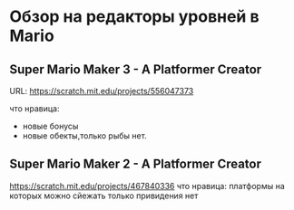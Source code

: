 # Обзор на редакторы уровней в Mario

## Super Mario Maker 3 - A Platformer Creator

URL: https://scratch.mit.edu/projects/556047373

что нравица:

- новые бонусы
- новые обекты,только рыбы нет.



## Super Mario Maker 2 - A Platformer Creator

https://scratch.mit.edu/projects/467840336
что нравица: платформы на которых можно сйежать только привидения нет

